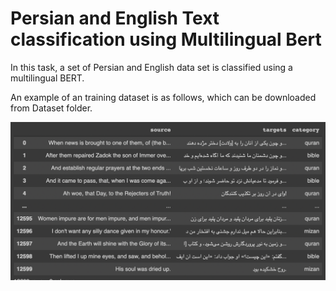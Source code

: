 # Persian and English Text classification using Multilingual Bert

In this task, a set of Persian and English data set is classified using a multilingual BERT.

An example of an training dataset is as follows, which can be downloaded from Dataset folder.


![alt text](./img/Dataset.png)